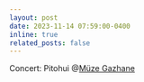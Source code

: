 ```yaml
---
layout: post
date: 2023-11-14 07:59:00-0400
inline: true
related_posts: false
---
```


Concert: Pitohui @[Müze Gazhane](https://www.instagram.com/muzegazhane/)
